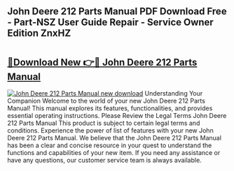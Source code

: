 ## John Deere 212 Parts Manual PDF Download Free - Part-NSZ User Guide Repair - Service Owner Edition ZnxHZ

# <h2><a href="http://bc57640.oget.top/?id=John+Deere+212+Parts+Manual">🔗Download New 👉🔴 John Deere 212 Parts Manual</a></h2>

[![John Deere 212 Parts Manual new download](https://i.imgur.com/5g1atiW.png)](http://bc57640.oget.top/?id=John+Deere+212+Parts+Manual)
Understanding Your Companion Welcome to the world of your new John Deere 212 Parts Manual! This manual explores its features, functionalities, and provides essential operating instructions. Please Review the Legal Terms John Deere 212 Parts Manual This product is subject to certain legal terms and conditions. Experience the power of list of features with your new John Deere 212 Parts Manual. We believe that the John Deere 212 Parts Manual has been a clear and concise resource in your quest to understand the functions and capabilities of your new item. If you need any assistance or have any questions, our customer service team is always available.
